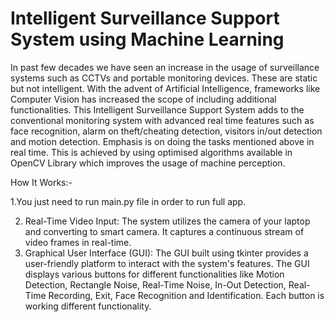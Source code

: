 # Intelligent Surveillance Support System using Machine Learning
In past few decades we have seen an increase in the usage of surveillance systems such as CCTVs and portable monitoring devices. These are static but not intelligent. With the advent of Artificial Intelligence, frameworks like Computer Vision has increased the scope of including additional functionalities. This Intelligent Surveillance Support System adds to the conventional monitoring system with advanced real time features such as face recognition, alarm on theft/cheating detection, visitors in/out detection and 
motion detection. Emphasis is on doing the tasks mentioned above in real time. This is achieved by using optimised algorithms available in OpenCV Library which improves 
the usage of machine perception.

How It Works:-

1.You just need to run main.py file in order to run full app.

2. Real-Time Video Input:
The system utilizes the camera of your laptop and converting to smart camera. It captures a continuous stream of video frames in real-time.
3. Graphical User Interface (GUI):
The GUI built using tkinter provides a user-friendly platform to interact with the system's features. The GUI displays various buttons for different functionalities like Motion Detection, Rectangle Noise, Real-Time Noise, In-Out Detection, Real-Time Recording, Exit, Face Recognition and Identification. Each button is working different functionality.

